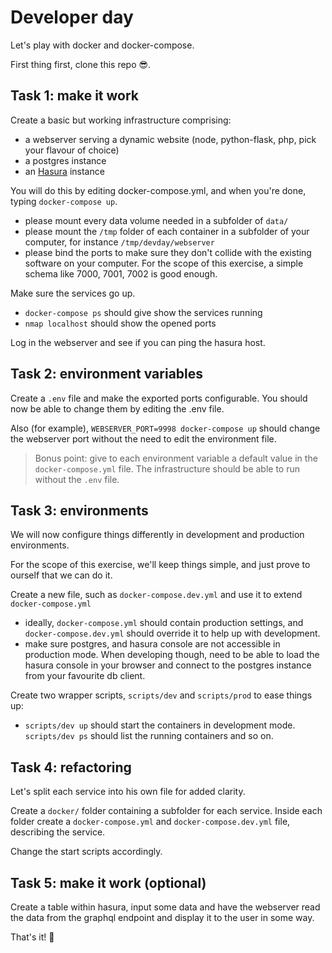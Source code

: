 # Developer day

Let's play with docker and docker-compose.

First thing first, clone this repo 😎.

## Task 1: make it work

Create a basic but working infrastructure comprising:

- a webserver serving a dynamic website (node, python-flask, php, pick your flavour of choice)
- a postgres instance
- an [Hasura](https://github.com/hasura/graphql-engine/) instance

You will do this by editing docker-compose.yml, and when you're done, typing `docker-compose up`.

- please mount every data volume needed in a subfolder of `data/`
- please mount the `/tmp` folder of each container in a subfolder of your computer, for instance `/tmp/devday/webserver`
- please bind the ports to make sure they don't collide with the existing software on your computer. For the scope of this exercise, a simple schema like 7000, 7001, 7002 is good enough.

Make sure the services go up.

- `docker-compose ps` should give show the services running
- `nmap localhost` should show the opened ports

Log in the webserver and see if you can ping the hasura host.

## Task 2: environment variables

Create a `.env` file and make the exported ports configurable. You should now be able to change them by editing the .env file.

Also (for example), `WEBSERVER_PORT=9998 docker-compose up` should change the webserver port without the need to edit the environment file.

> Bonus point: give to each environment variable a default value in the `docker-compose.yml` file. The infrastructure should be able to run without the `.env` file.

## Task 3: environments

We will now configure things differently in development and production environments.

For the scope of this exercise, we'll keep things simple, and just prove to ourself that we can do it.

Create a new file, such as `docker-compose.dev.yml` and use it to extend `docker-compose.yml`

- ideally, `docker-compose.yml` should contain production settings, and `docker-compose.dev.yml` should override it to help up with development.
- make sure postgres, and hasura console are not accessible in production mode. When developing though, need to be able to load the hasura console in your browser and connect to the postgres instance from your favourite db client.

Create two wrapper scripts, `scripts/dev` and `scripts/prod` to ease things up:

- `scripts/dev up` should start the containers in development mode. `scripts/dev ps` should list the running containers and so on.

## Task 4: refactoring

Let's split each service into his own file for added clarity.

Create a `docker/` folder containing a subfolder for each service. Inside each folder create a `docker-compose.yml` and `docker-compose.dev.yml` file, describing the service.

Change the start scripts accordingly.

## Task 5: make it work (optional)

Create a table within hasura, input some data and have the webserver read the data from the graphql endpoint and display it to the user in some way.

That's it! 🏁